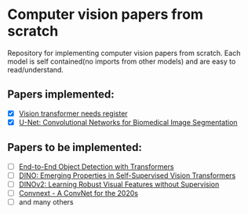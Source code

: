 # Computer vision papers from scratch

Repository for implementing computer vision papers from scratch. Each model is self contained(no imports from other models) and are easy to read/understand.

## Papers implemented:

- [x] [Vision transformer needs register](https://arxiv.org/pdf/2309.16588)
- [x] [U-Net: Convolutional Networks for Biomedical Image Segmentation](https://arxiv.org/pdf/1505.04597)

## Papers to be implemented:

- [ ] [End-to-End Object Detection with Transformers](https://arxiv.org/pdf/2005.12872)
- [ ] [DINO: Emerging Properties in Self-Supervised Vision Transformers](https://arxiv.org/pdf/2104.14294)
- [ ] [DINOv2: Learning Robust Visual Features without Supervision](https://arxiv.org/pdf/2304.07193)
- [ ] [Convnext - A ConvNet for the 2020s](https://arxiv.org/pdf/2201.03545)
- [ ] and many others
